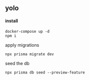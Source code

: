 ## yolo

#### install
```
docker-compose up -d
npm i
```
apply migrations
```
npx prisma migrate dev
```
seed the db
```
npx prisma db seed --preview-feature
```
